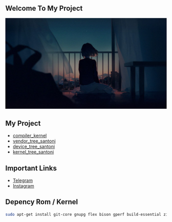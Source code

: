 ## Welcome To My Project
![RachelProject](https://github.com/RachelFebriana/RachelFebriana/raw/main/rachel_banner.png)


## My Project
- [compiler_kernel](https://github.com/RachelFebriana/compiler)
- [vendor_tree_santoni](https://github.com/RachelFebriana/vendor_xiaomi_santoni)
- [device_tree_santoni](https://github.com/RachelFebriana/device_xiaomi_santoni)
- [kernel_tree_santoni](https://github.com/RachelFebriana/device_xiaomi_santoni)
  
## Important Links
- [Telegram](https://t.me/acychell)
- [Instagram](https://www.instagram.com/achelcntikk?igsh=MW8wdG5sZG0zaXE3ZA==)

## Depency Rom / Kernel
```bash
sudo apt-get install git-core gnupg flex bison gperf build-essential zip curl zlib1g-dev gcc-multilib g++-multilib libc6-dev-i386  lib32ncurses5-dev x11proto-core-dev libx11-dev lib32z-dev ccache libgl1-mesa-dev libxml2-utils xsltproc unzip squashfs-tools python-mako libssl-dev ninja-build lunzip syslinux syslinux-utils gettext genisoimage gettext bc xorriso xmlstarlet git-lfs
```
